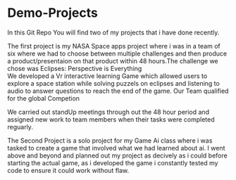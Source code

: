 # Demo-Projects
In this Git Repo You will find two of my projects that i have done recently.

The first project is my NASA Space apps project where i was in a team of six where we had to choose between multiple challenges and then produce a product/presentaion 
on that product within 48 hours.The challenge we chose was Eclipses: Perspective is Everything		
We developed a Vr interactive learning Game which allowed users to explore a space station while solving puzzels on eclipses and listening to audio to answer questions to reach the end of the game.
Our Team qualified for the global Competion

We carried out standUp meetings through out the 48 hour period and assigned new work to team members when their tasks were completed reguarly.

The Second Project is a solo project for my Game Ai class where i was tasked to create a game that involved what we had learned about ai.
I went above and beyond and planned out my project as decively as i could before starting the actual game, as i developed the game i constantly tested my code to ensure it could work without flaw.

